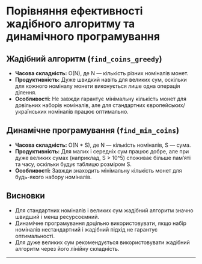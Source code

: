 # Порівняння ефективності жадібного алгоритму та динамічного програмування

## Жадібний алгоритм (`find_coins_greedy`)
- **Часова складність:** O(N), де N — кількість різних номіналів монет.
- **Продуктивність:** Дуже швидкий навіть для великих сум, оскільки для кожного номіналу монети виконується лише одна операція ділення.
- **Особливості:** Не завжди гарантує мінімальну кількість монет для довільних наборів номіналів, але для стандартних європейських/українських номіналів працює оптимально.

## Динамічне програмування (`find_min_coins`)
- **Часова складність:** O(N * S), де N — кількість номіналів, S — сума.
- **Продуктивність:** Для малих і середніх сум працює добре, але при дуже великих сумах (наприклад, S > 10^5) споживає більше памʼяті та часу, оскільки будує таблицю розміром S.
- **Особливості:** Завжди знаходить мінімальну кількість монет для будь-якого набору номіналів.

## Висновки
- Для стандартних номіналів і великих сум жадібний алгоритм значно швидший і менш ресурсоємний.
- Динамічне програмування доцільно використовувати, якщо набір номіналів нестандартний і жадібний підхід не гарантує оптимальності.
- Для дуже великих сум рекомендується використовувати жадібний алгоритм через його лінійну складність.

---

